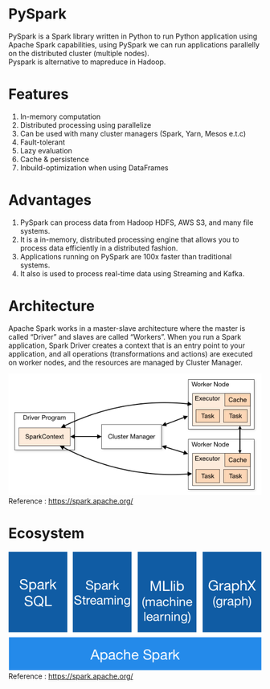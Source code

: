 # PySpark
PySpark is a Spark library written in Python to run Python application using Apache Spark capabilities, using PySpark we can run applications parallelly
on the distributed cluster (multiple nodes).<br>
Pyspark is alternative to mapreduce in Hadoop.<br>
# Features
1. In-memory computation
2. Distributed processing using parallelize
3. Can be used with many cluster managers (Spark, Yarn, Mesos e.t.c)
4. Fault-tolerant
5. Lazy evaluation
6. Cache & persistence
7. Inbuild-optimization when using DataFrames
# Advantages
1.  PySpark can process data from Hadoop HDFS, AWS S3, and many file systems.
2. It is a in-memory, distributed processing engine that allows you to process data efficiently in a distributed fashion.
3. Applications running on PySpark are 100x faster than traditional systems.
4. It also is used to process real-time data using Streaming and Kafka.
# Architecture
Apache Spark works in a master-slave architecture where the master is called “Driver” and slaves are called “Workers”. When you run a Spark application, Spark Driver creates a context that is an entry point to your application,
and all operations (transformations and actions) are executed on worker nodes, and the resources are managed by Cluster Manager.<br>

![Reference-style](Images/spark-cluster.png)<br>
Reference : https://spark.apache.org/

# Ecosystem
![Reference-style](Images/spark-stack.png)<br>
Reference : https://spark.apache.org/
